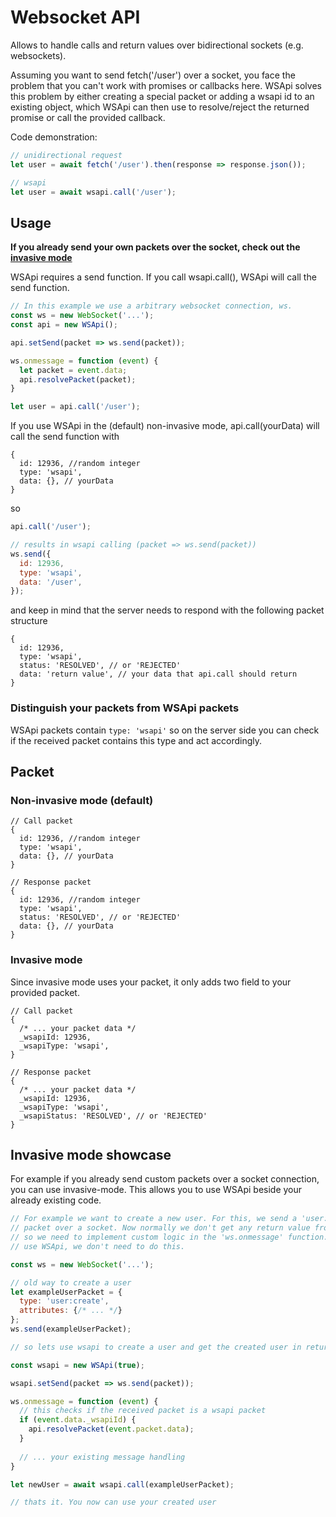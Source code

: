 # Websocket API

Allows to handle calls and return values over bidirectional sockets (e.g. websockets).

Assuming you want to send fetch('/user') over a socket, you face the problem that you can't work with promises or callbacks here. WSApi solves this problem by either creating a special packet or adding a wsapi id to an existing object, which WSApi can then use to resolve/reject the returned promise or call the provided callback.

Code demonstration:

```js
// unidirectional request
let user = await fetch('/user').then(response => response.json());

// wsapi
let user = await wsapi.call('/user');
```

## Usage

**If you already send your own packets over the socket, check out the [invasive mode](#invasive-mode-showcase)**

WSApi requires a send function. If you call wsapi.call(), WSApi will call the send function.

```js
// In this example we use a arbitrary websocket connection, ws.
const ws = new WebSocket('...');
const api = new WSApi();

api.setSend(packet => ws.send(packet));

ws.onmessage = function (event) { 
  let packet = event.data;
  api.resolvePacket(packet);
}

let user = api.call('/user');
```

If you use WSApi in the (default) non-invasive mode, api.call(yourData) will call the send function with
```json5
{
  id: 12936, //random integer
  type: 'wsapi',
  data: {}, // yourData
}
```

so

```js
api.call('/user');

// results in wsapi calling (packet => ws.send(packet))
ws.send({
  id: 12936,
  type: 'wsapi',
  data: '/user',
});
```

and keep in mind that the server needs to respond with the following packet structure
```json5
{
  id: 12936,
  type: 'wsapi',
  status: 'RESOLVED', // or 'REJECTED'
  data: 'return value', // your data that api.call should return
}
```

### Distinguish your packets from WSApi packets

WSApi packets contain `type: 'wsapi'` so on the server side you can check if the received packet contains this type and act accordingly.

## Packet

### Non-invasive mode (default)

```json5
// Call packet
{
  id: 12936, //random integer
  type: 'wsapi',
  data: {}, // yourData
}
```

```json5
// Response packet
{
  id: 12936, //random integer
  type: 'wsapi',
  status: 'RESOLVED', // or 'REJECTED'
  data: {}, // yourData
}
```

### Invasive mode

Since invasive mode uses your packet, it only adds two field to your provided packet.

```json5
// Call packet
{
  /* ... your packet data */
  _wsapiId: 12936,
  _wsapiType: 'wsapi',
}
```

```json5
// Response packet
{
  /* ... your packet data */
  _wsapiId: 12936,
  _wsapiType: 'wsapi',
  _wsapiStatus: 'RESOLVED', // or 'REJECTED'
}
```

## Invasive mode showcase

For example if you already send custom packets over a socket connection, you can use invasive-mode. This allows you to use WSApi beside your already existing code.

```js
// For example we want to create a new user. For this, we send a 'user:create'
// packet over a socket. Now normally we don't get any return value from 'ws.send'
// so we need to implement custom logic in the 'ws.onmessage' function. If we
// use WSApi, we don't need to do this.

const ws = new WebSocket('...');

// old way to create a user
let exampleUserPacket = {
  type: 'user:create',
  attributes: {/* ... */}
};
ws.send(exampleUserPacket);

// so lets use wsapi to create a user and get the created user in return

const wsapi = new WSApi(true);

wsapi.setSend(packet => ws.send(packet));

ws.onmessage = function (event) {
  // this checks if the received packet is a wsapi packet
  if (event.data._wsapiId) {
    api.resolvePacket(event.packet.data);
  }
  
  // ... your existing message handling
}

let newUser = await wsapi.call(exampleUserPacket);

// thats it. You now can use your created user
```